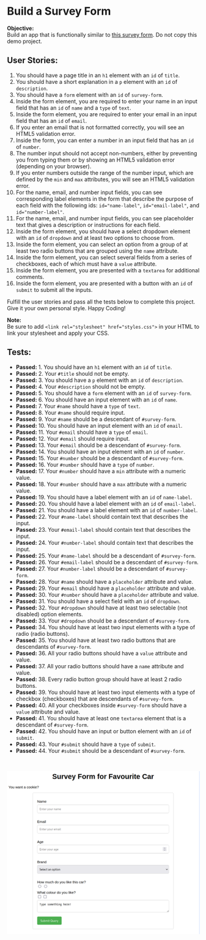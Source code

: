 # Build a Survey Form

**Objective:**  
Build an app that is functionally similar to [this survey form](https://survey-form.freecodecamp.rocks). Do not copy this demo project.

## User Stories:

1. You should have a page title in an `h1` element with an `id` of `title`.
2. You should have a short explanation in a `p` element with an `id` of `description`.
3. You should have a `form` element with an `id` of `survey-form`.
4. Inside the form element, you are required to enter your name in an input field that has an `id` of `name` and a `type` of `text`.
5. Inside the form element, you are required to enter your email in an input field that has an `id` of `email`.
6. If you enter an email that is not formatted correctly, you will see an HTML5 validation error.
7. Inside the form, you can enter a number in an input field that has an `id` of `number`.
8. The number input should not accept non-numbers, either by preventing you from typing them or by showing an HTML5 validation error (depending on your browser).
9. If you enter numbers outside the range of the number input, which are defined by the `min` and `max` attributes, you will see an HTML5 validation error.
10. For the name, email, and number input fields, you can see corresponding label elements in the form that describe the purpose of each field with the following ids: `id="name-label"`, `id="email-label"`, and `id="number-label"`.
11. For the name, email, and number input fields, you can see placeholder text that gives a description or instructions for each field.
12. Inside the form element, you should have a select dropdown element with an `id` of `dropdown` and at least two options to choose from.
13. Inside the form element, you can select an option from a group of at least two radio buttons that are grouped using the `name` attribute.
14. Inside the form element, you can select several fields from a series of checkboxes, each of which must have a `value` attribute.
15. Inside the form element, you are presented with a `textarea` for additional comments.
16. Inside the form element, you are presented with a button with an `id` of `submit` to submit all the inputs.

Fulfill the user stories and pass all the tests below to complete this project. Give it your own personal style. Happy Coding!

**Note:**  
Be sure to add `<link rel="stylesheet" href="styles.css">` in your HTML to link your stylesheet and apply your CSS.

## Tests:

- **Passed:** 1. You should have an `h1` element with an `id` of `title`.
- **Passed:** 2. Your `#title` should not be empty.
- **Passed:** 3. You should have a `p` element with an `id` of `description`.
- **Passed:** 4. Your `#description` should not be empty.
- **Passed:** 5. You should have a `form` element with an `id` of `survey-form`.
- **Passed:** 6. You should have an input element with an `id` of `name`.
- **Passed:** 7. Your `#name` should have a `type` of `text`.
- **Passed:** 8. Your `#name` should require input.
- **Passed:** 9. Your `#name` should be a descendant of `#survey-form`.
- **Passed:** 10. You should have an input element with an `id` of `email`.
- **Passed:** 11. Your `#email` should have a `type` of `email`.
- **Passed:** 12. Your `#email` should require input.
- **Passed:** 13. Your `#email` should be a descendant of `#survey-form`.
- **Passed:** 14. You should have an input element with an `id` of `number`.
- **Passed:** 15. Your `#number` should be a descendant of `#survey-form`.
- **Passed:** 16. Your `#number` should have a `type` of `number`.
- **Passed:** 17. Your `#number` should have a `min` attribute with a numeric value.
- **Passed:** 18. Your `#number` should have a `max` attribute with a numeric value.
- **Passed:** 19. You should have a label element with an `id` of `name-label`.
- **Passed:** 20. You should have a label element with an `id` of `email-label`.
- **Passed:** 21. You should have a label element with an `id` of `number-label`.
- **Passed:** 22. Your `#name-label` should contain text that describes the input.
- **Passed:** 23. Your `#email-label` should contain text that describes the input.
- **Passed:** 24. Your `#number-label` should contain text that describes the input.
- **Passed:** 25. Your `#name-label` should be a descendant of `#survey-form`.
- **Passed:** 26. Your `#email-label` should be a descendant of `#survey-form`.
- **Passed:** 27. Your `#number-label` should be a descendant of `#survey-form`.
- **Passed:** 28. Your `#name` should have a `placeholder` attribute and value.
- **Passed:** 29. Your `#email` should have a `placeholder` attribute and value.
- **Passed:** 30. Your `#number` should have a `placeholder` attribute and value.
- **Passed:** 31. You should have a select field with an `id` of `dropdown`.
- **Passed:** 32. Your `#dropdown` should have at least two selectable (not disabled) option elements.
- **Passed:** 33. Your `#dropdown` should be a descendant of `#survey-form`.
- **Passed:** 34. You should have at least two input elements with a type of radio (radio buttons).
- **Passed:** 35. You should have at least two radio buttons that are descendants of `#survey-form`.
- **Passed:** 36. All your radio buttons should have a `value` attribute and value.
- **Passed:** 37. All your radio buttons should have a `name` attribute and value.
- **Passed:** 38. Every radio button group should have at least 2 radio buttons.
- **Passed:** 39. You should have at least two input elements with a type of checkbox (checkboxes) that are descendants of `#survey-form`.
- **Passed:** 40. All your checkboxes inside `#survey-form` should have a `value` attribute and value.
- **Passed:** 41. You should have at least one `textarea` element that is a descendant of `#survey-form`.
- **Passed:** 42. You should have an input or button element with an `id` of `submit`.
- **Passed:** 43. Your `#submit` should have a `type` of `submit`.
- **Passed:** 44. Your `#submit` should be a descendant of `#survey-form`.

<br />

![alt text](image.png)